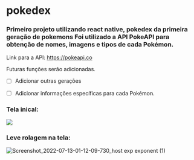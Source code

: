 <b><h1> pokedex</h1></b>
<h3>Primeiro projeto utilizando react native, pokedex da primeira geração de pokemons
Foi utilizado a API PokeAPI para obtenção de nomes, imagens e tipos de cada Pokémon.</h3>

Link para a API: <a>https://pokeapi.co</a>

Futuras funções serão adicionadas.
- [ ] Adicionar outras gerações
- [ ] Adicionar informações específicas para cada Pokémon.



<h3>Tela inical:</h3>

<img src="https://user-images.githubusercontent.com/84822895/178650314-e72db442-6913-497a-bf14-12801300b0e7.jpg"/>




<h3>Leve rolagem na tela:</h3>

![Screenshot_2022-07-13-01-12-09-730_host exp exponent (1)](https://user-images.githubusercontent.com/84822895/178649878-4ae5c0f2-a649-4e86-a8d2-ba4554a336bf.jpg)
